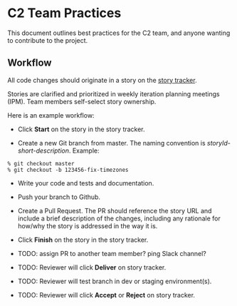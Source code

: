 # C2 Team Practices

This document outlines best practices for the C2 team, and anyone wanting to contribute to the project.

## Workflow

All code changes should originate in a story on the [story tracker](https://pivotaltracker.com/n/projects/1149728).

Stories are clarified and prioritized in weekly iteration planning meetings (IPM). Team members self-select story ownership.

Here is an example workflow:

* Click **Start** on the story in the story tracker.

* Create a new Git branch from master. The naming convention is *storyId*-*short-description*. Example:
```
% git checkout master
% git checkout -b 123456-fix-timezones
```

* Write your code and tests and documentation.

* Push your branch to Github.

* Create a Pull Request. The PR should reference the story URL and include a brief description
of the changes, including any rationale for how/why the story is addressed in the way it is.

* Click **Finish** on the story in the story tracker.

* TODO: assign PR to another team member? ping Slack channel?

* TODO: Reviewer will click **Deliver** on story tracker.

* TODO: Reviewer will test branch in dev or staging environment(s).

* TODO: Reviewer will click **Accept** or **Reject** on story tracker.

